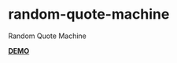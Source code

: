 # random-quote-machine
Random Quote Machine

<a href="https://eriksenlezama.github.io/random-quote-machine/"><strong>DEMO</strong></a>

